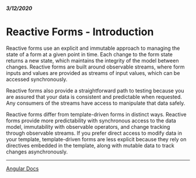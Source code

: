 ##### 3/12/2020
# Reactive Forms - Introduction
Reactive forms use an explicit and immutable approach to managing the state of a form at a given point in time.  Each change to the form state returns a new state, which maintains the integrity of the model between changes. Reactive forms are built around observable streams, where form inputs and values are provided as streams of input values, which can be accessed synchronously.

Reactive forms also provide a straightforward path to testing because you are assured that your data is consistent and predictable when requested.  Any consumers of the streams have access to manipulate that data safely.

Reactive forms differ from template-driven forms in distinct ways.  Reactive forms provide more predictability with synchronous access to the data model, immutability with observable operators, and change tracking through observable streams.  If you prefer direct access to modify data in your template, template-driven forms are less explicit because they rely on directives embedded in the template, along with mutable data to track changes asynchronously.  
  
---

[Angular Docs](https://angular.io/guide/reactive-forms#introduction-to-reactive-forms)